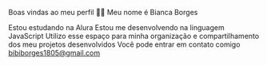 Boas vindas ao meu perfil 💙💙
Meu nome é Bianca Borges

Estou estudando na Alura
Estou me desenvolvendo na linguagem JavaScript
Utilizo esse espaço para minha organização e compartilhamento dos meu projetos desenvolvidos
Você pode entrar em contato comigo
bibiborges1805@gmail.com 
